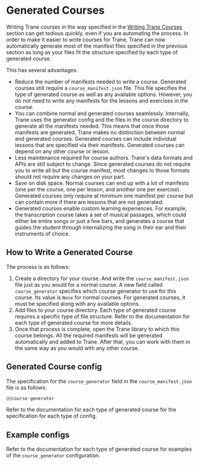 # Generated Courses

Writing Trane courses in the way specified in the [Writing Trane Courses](./writing_courses.md)
section can get tedious quickly, even if you are automating the process. In order to make it easier
to write courses for Trane, Trane can now automatically generate most of the manifest files
specified in the previous section as long as your files fit the structure specified by each type of
generated course.

This has several advantages:

- Reduce the number of manifests needed to write a course. Generated courses still require a
  `course_manifest.json` file. This file specifies the type of generated course as well as any
  available options. However, you do not need to write any manifests for the lessons and exercises
  in the course.
- You can combine normal and generated courses seamlessly. Internally, Trane uses the generator
  config and the files in the course directory to generate all the manifests needed. This means that
  once those manifests are generated, Trane makes no distinction between normal and generated
  courses. Generated courses can include individual lessons that are specified via their manifests.
  Generated courses can depend on any other course or lesson. 
- Less maintenance required for course authors. Trane's data formats and APIs are still subject to
  change. Since generated courses do not require you to write all but the course manifest, most
  changes to those formats should not require any changes on your part.
- Save on disk space. Normal courses can end up with a lot of manifests (one per the course, one per
  lesson, and another one per exercise). Generated courses only require at minimum one manifest per
  course but can contain more if there are lessons that are not generated.
- Generated courses enable custom learning experiences. For example, the transcription course takes
  a set of musical passages, which could either be entire songs or just a few bars, and generates a
  course that guides the student through internalizing the song in their ear and their instruments
  of choice.

## How to Write a Generated Course

The process is as follows:

1. Create a directory for your course. And write the `course_manifest.json` file just as you would
   for a normal course. A new field called `course_generator` specifies which course generator to
   use for this course. Its value is `None` for normal courses. For generated courses, it must be
   specified along with any available options.
1. Add files to your course directory. Each type of generated course requires a specific type of
   file structure. Refer to the documentation for each type of generated course for more details.
1. Once that process is complete, open the Trane library to which this course belongs. All the
   required manifests will be generated automatically and added to Trane. After that, you can work
   with them in the same way as you would with any other course.

## Generated Course config

The specification for the `course_generator` field in the `course_manifest.json` file is as follows:

```rust
@@course-generator
```

Refer to the documentation for each type of generated course for the specification for each type of
config.

## Example configs

Refer to the documentation for each type of generated course for examples of the `course_generator`
configuration.
